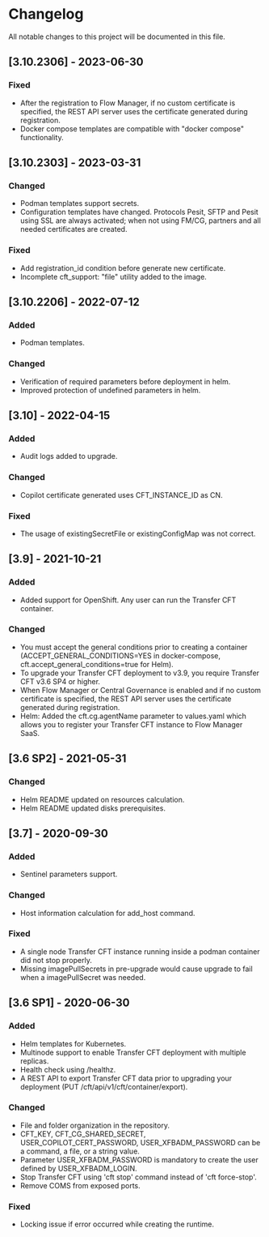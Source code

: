 # Changelog
All notable changes to this project will be documented in this file.

## [3.10.2306] - 2023-06-30

### Fixed
- After the registration to Flow Manager, if no custom certificate is specified, the REST API server uses the certificate generated during registration.
- Docker compose templates are compatible with "docker compose" functionality.

## [3.10.2303] - 2023-03-31

### Changed
- Podman templates support secrets.
- Configuration templates have changed. Protocols Pesit, SFTP and Pesit using SSL are always activated; when not using FM/CG, partners and all needed certificates are created. 

### Fixed
- Add registration_id condition before generate new certificate.
- Incomplete cft_support: "file" utility added to the image.

## [3.10.2206] - 2022-07-12

### Added
- Podman templates.

### Changed
- Verification of required parameters before deployment in helm.
- Improved protection of undefined parameters in helm.
 
## [3.10] - 2022-04-15

### Added
- Audit logs added to upgrade.

### Changed
- Copilot certificate generated uses CFT_INSTANCE_ID as CN.

### Fixed
- The usage of existingSecretFile or existingConfigMap was not correct.

## [3.9] - 2021-10-21

### Added
- Added support for OpenShift. Any user can run the Transfer CFT container.

### Changed
- You must accept the general conditions prior to creating a container (ACCEPT_GENERAL_CONDITIONS=YES in docker-compose, cft.accept_general_conditions=true for Helm).
- To upgrade your Transfer CFT deployment to v3.9, you require Transfer CFT v3.6 SP4 or higher.
- When Flow Manager or Central Governance is enabled and if no custom certificate is specified, the REST API server uses the certificate generated during registration.
- Helm: Added the cft.cg.agentName parameter to values.yaml which allows you to register your Transfer CFT instance to Flow Manager SaaS.

## [3.6 SP2] - 2021-05-31

### Changed
- Helm README updated on resources calculation.
- Helm README updated disks prerequisites.

## [3.7] - 2020-09-30

### Added
- Sentinel parameters support.

### Changed
- Host information calculation for add_host command.
 
### Fixed
- A single node Transfer CFT instance running inside a podman container did not stop properly.
- Missing imagePullSecrets in pre-upgrade would cause upgrade to fail when a imagePullSecret was needed.

## [3.6 SP1] - 2020-06-30

### Added
- Helm templates for Kubernetes.
- Multinode support to enable Transfer CFT deployment with multiple replicas.
- Health check using /healthz.
- A REST API to export Transfer CFT data prior to upgrading your deployment (PUT /cft/api/v1/cft/container/export).
 
### Changed
- File and folder organization in the repository.
- CFT_KEY, CFT_CG_SHARED_SECRET, USER_COPILOT_CERT_PASSWORD, USER_XFBADM_PASSWORD can be a command, a file, or a string value.
- Parameter USER_XFBADM_PASSWORD is mandatory to create the user defined by USER_XFBADM_LOGIN.
- Stop Transfer CFT using 'cft stop' command instead of 'cft force-stop'.
- Remove COMS from exposed ports.
 
### Fixed
- Locking issue if error occurred while creating the runtime.
